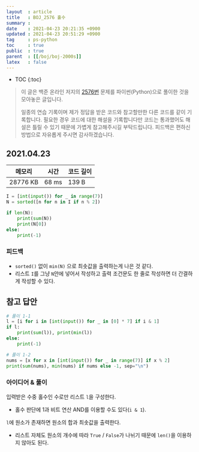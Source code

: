 ```yaml
---
layout  : article
title   : BOJ_2576 홀수
summary : 
date    : 2021-04-23 20:21:35 +0900
updated : 2021-04-23 20:51:29 +0900
tag     : ps-python
toc     : true
public  : true
parent  : [[/boj/boj-2000s]]
latex   : false
---
```

* TOC
{:toc}

> 이 글은 백준 온라인 저지의 [2576번](https://www.acmicpc.net/problem/2576) 문제를 파이썬(Python)으로 풀이한 것을 모아놓은 글입니다.
>
> 일종의 연습 기록이며 제가 정답을 받은 코드와 참고할만한 다른 코드를 같이 기록합니다. 필요한 경우 코드에 대한 해설을 기록합니다만 코드는 통과했어도 해설은 틀릴 수 있기 때문에 가볍게 참고해주시길 부탁드립니다. 피드백은 편하신 방법으로 자유롭게 주시면 감사하겠습니다.

## 2021.04.23

| 메모리    | 시간  | 코드 길이 |
| --------- | ----- | --------- |
| 28776 KB  | 68 ms | 139 B     |

```python
I = [int(input()) for _ in range(7)]
N = sorted([n for n in I if n % 2])

if len(N):
    print(sum(N))
    print(N[0])
else:
    print(-1)

```

### 피드백

* `sorted()` 없이 `min(N)` 으로 최솟값을 출력하는게 나은 것 같다.
* 리스트 `I`를 그냥 `N`안에 넣어서 작성하고 출력 조건문도 한 줄로 작성하면 더 간결하게 작성할 수 있다.

## 참고 답안

```python
# 풀이 1-1
l = [i for i in [int(input()) for _ in [0] * 7] if i & 1]
if l:
    print(sum(l)), print(min(l))
else:
    print(-1)

# 풀이 1-2
nums = [x for x in [int(input()) for _ in range(7)] if x % 2]
print(sum(nums), min(nums) if nums else -1, sep="\n")
```

### 아이디어 & 풀이

입력받은 수중 홀수인 수로만 리스트 `l`을 구성한다.

* 홀수 판단에 1과 비트 연산 AND를 이용할 수도 있다(`i & 1`).

`l`에 원소가 존재하면 원소의 합과 최솟값을 출력한다.

* 리스트 자체도 원소의 개수에 따라 `True` / `False`가 나뉘기 때문에 `len()`을 이용하지 않아도 된다.
